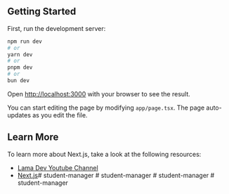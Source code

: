 

## Getting Started

First, run the development server:

```bash
npm run dev
# or
yarn dev
# or
pnpm dev
# or
bun dev
```

Open [http://localhost:3000](http://localhost:3000) with your browser to see the result.

You can start editing the page by modifying `app/page.tsx`. The page auto-updates as you edit the file.

## Learn More

To learn more about Next.js, take a look at the following resources:

- [Lama Dev Youtube Channel](https://youtube.com/lamadev) 
- [Next.js](https://nextjs.org/learn)#   s t u d e n t - m a n a g e r 
 
 #   s t u d e n t - m a n a g e r 
 
 #   s t u d e n t - m a n a g e r 
 
 #   s t u d e n t - m a n a g e r 
 
 
